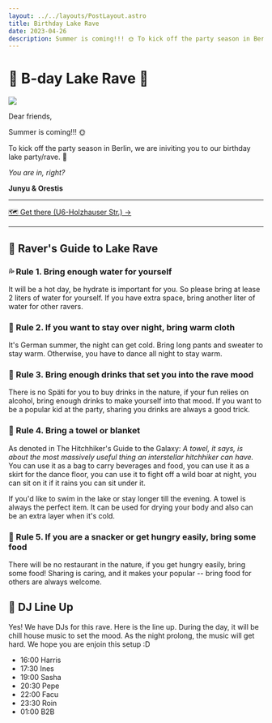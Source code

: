 ```yaml
---
layout: ../../layouts/PostLayout.astro
title: Birthday Lake Rave
date: 2023-04-26
description: Summer is coming!!! 🌞 To kick off the party season in Berlin, join our birthday lake rave party.  
---
```


# 🪼 B-day Lake Rave 🪩

<img class="filter" src="/images/party.png"  />

Dear friends,

Summer is coming!!! 🌞 

To kick off the party season in Berlin, we are iniviting you to our birthday lake party/rave. 🪩  

*You are in, right?*

**Junyu & Orestis**

---

<a class="button primary" href="https://goo.gl/maps/Q9H3yRsFSmytxtBv6">
  🗺️ Get there (U6-Holzhauser Str.) ->
</a>

---

## 🎊 Raver's Guide to Lake Rave

### 💦 Rule 1. Bring enough water for yourself

It will be a hot day, be hydrate is important for you. So please bring at lease 2 liters of water for yourself. If you have extra  space, bring another liter of water for other ravers.

### 🧥 Rule 2. If you want to stay over night, bring warm cloth

It's German summer, the night can get cold. Bring long pants and sweater to stay warm. Otherwise, you have to dance all night to stay warm.

### 🍺 Rule 3. Bring enough drinks that set you into the rave mood

There is no Späti for you to buy drinks in the nature, if your fun relies on alcohol, bring enough drinks to make yourself into that mood. If you want to be a popular kid at the party, sharing you drinks are always a good trick.


### 🧺 Rule 4. Bring a towel or blanket

As denoted in The Hitchhiker's Guide to the Galaxy: *A towel, it says, is about the most massively useful thing an interstellar hitchhiker can have.* You can use it as a bag to carry beverages and food, you can use it as a skirt for the dance floor, you can use it to fight off a wild boar at night, you can sit on it if it rains you can sit under it. 

If you'd like to swim in the lake or stay longer till the evening. A towel is always the perfect item. It can be used for drying your body and also can be an extra layer when it's cold.


### 🍟 Rule 5. If you are a snacker or get hungry easily, bring some food

There will be no restaurant in the nature, if you get hungry easily, bring some food! Sharing is caring, and it makes your popular -- bring food for others are always welcome.

## 🪩 DJ Line Up

Yes! We have DJs for this rave. Here is the line up. 
During the day, it will be chill house music to set the mood. As the night prolong, the music will get hard. We hope you are enjoin this setup :D

- 16:00 Harris
- 17:30 Ines
- 19:00 Sasha
- 20:30 Pepe
- 22:00 Facu
- 23:30 Roin
- 01:00 B2B

